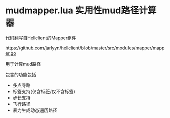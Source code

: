 # mudmapper.lua 实用性mud路径计算器

代码翻写自Hellclient的Mapper组件

https://github.com/jarlyyn/hellclient/blob/master/src/modules/mapper/mapper.go

用于计算mud路径

包含的功能包括

* 多点寻路
* 标签支持(仅含标签/仅不含标签)
* 步长支持
* 飞行路径
* 暴力生成动态遍历路径